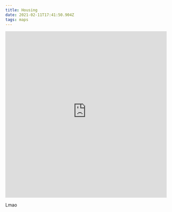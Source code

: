 ```yaml
---
title: Housing
date: 2021-02-11T17:41:50.904Z
tags: maps
---
```

<iframe width="100%" height="520" frameborder="0" src="https://nycplanning-web.carto.com/u/planninglabs/builder/3a856175-9dbc-4353-bb74-ea53b2df860f/embed" allowfullscreen webkitallowfullscreen mozallowfullscreen oallowfullscreen msallowfullscreen></iframe>

Lmao